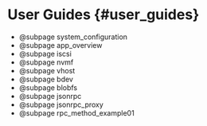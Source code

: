# User Guides {#user_guides}

- @subpage system_configuration
- @subpage app_overview
- @subpage iscsi
- @subpage nvmf
- @subpage vhost
- @subpage bdev
- @subpage blobfs
- @subpage jsonrpc
- @subpage jsonrpc_proxy
- @subpage rpc_method_example01

